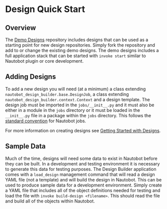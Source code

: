 # Design Quick Start

## Overview

The [Demo Designs](https://github.com/nautobot/demo-designs) repository includes designs that can be used as a starting point for new design repositories. Simply fork the repository and add to or change the existing demo designs. The demo designs includes a full application stack that can be started with `invoke start` similar to Nautobot plugin or core development.

## Adding Designs

To add a new design you will need (at a minimum) a class extending `nautobot_design_builder.base.DesignJob`, a class extending `nautobot_design_builder.context.Context` and a design template. The design job must be imported in the `jobs/__init__.py` and it must also be either in a module in the `jobs` directory or it must be loaded in the `__init__.py` file in a package within the `jobs` directory. This follows the [standard convention](https://docs.nautobot.com/projects/core/en/stable/development/jobs/#writing-jobs) for Nautobot jobs.

For more information on creating designs see [Getting Started with Designs](design_development.md).

## Sample Data

Much of the time, designs will need some data to exist in Nautobot before they can be built. In a development and testing environment it is necessary to generate this data for testing purposes. The Design Builder application comes with a `load_design` management command that will read a design YAML file (not a template) and will build the design in Nautobot. This can be used to produce sample data for a development environment. Simply create a YAML file that includes all of the object definitions needed for testing and load the file with `invoke build-design <filename>`. This should read the file and build all of the objects within Nautobot.
